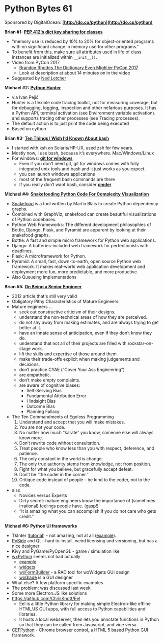 # Python Bytes 61
Sponsored by DigitalOcean: **[http://do.co/python](http://do.co/python)**

**Brian #1:** [**PEP 412's dict key sharing for classes**](https://www.python.org/dev/peps/pep-0412/)

- "memory use is reduced by 10% to 20% for object-oriented programs with no significant change in memory use for other programs."
- To benefit from this, make sure all attributes used in life of class instances are initialized within `__init__()`. 
- Video from PyCon 2017
	- [Brandon Rhodes The Dictionary Even Mightier PyCon 2017](https://www.youtube.com/watch?v=66P5FMkWoVU)
	- Look at description at about 14 minutes on in the video
- Suggested by [Ned Letcher](https://twitter.com/nletcher/status/950184503116365825)

**Michael #2:** [**Python Hunter**](https://python-hunter.readthedocs.io/en/latest/cookbook.html#walkthrough)

- via Ivan Pejić
- Hunter is a flexible code tracing toolkit, not for measuring coverage, but for debugging, logging, inspection and other nefarious purposes. It has a Python API, terminal activation (see Environment variable activation). and supports tracing other processes (see Tracing processes).
- The default action is to just print the code being executed
- Based on cython

**Brian #3:** [**Ten Things I Wish I’d Known About bash**](https://zwischenzugs.com/2018/01/06/ten-things-i-wish-id-known-about-bash/)

- I started with ksh on Solaris/HP-UX, used zsh for few years.
- Mostly now, I use bash, because it’s everywhere. Mac/Windows/Linux
- For windows: [**git for windows**](http://gitforwindows.org/)
	- Even if you don't need git, git for windows comes with fully integrated unix tools and bash and it just works as you expect.
	- you can launch windows applications
	- most of the frequent bash commands are there
	- If you really don’t want bash, consider [**cmder**](http://cmder.net/)

**Michael #4:** [**Snakefooding Python Code For Complexity Visualization**](http://www.grokcode.com/864/snakefooding-python-code-for-complexity-visualization/)

- [Snakefood](http://furius.ca/snakefood/) is a tool written by Martin Blais to create Python dependency graphs. 
- Combined with GraphViz, snakefood can create beautiful visualizations of Python codebases.
- Python Web Frameworks: The different development philosophies of Bottle, Django, Flask, and Pyramid are apparent by looking at their snakefood graphs.
- Bottle: A fast and simple micro framework for Python web applications.
- Django: A batteries-included web framework for perfectionists with deadlines.
- Flask: A microframework for Python.
- Pyramid: A small, fast, down-to-earth, open source Python web framework. It makes real-world web application development and deployment more fun, more predictable, and more productive.
- Also Queueing Implementations

**Brian #5:** [**On Being a Senior Engineer**](https://www.kitchensoap.com/2012/10/25/on-being-a-senior-engineer/)

- 2012 article that's still very valid
- Obligatory Pithy Characteristics of Mature Engineers
- Mature engineers ...
	- seek out constructive criticism of their designs.
	- understand the non-technical areas of how they are perceived.
	- do not shy away from making estimates, and are always trying to get better at it.
	- have an innate sense of anticipation, even if they don’t know they do.
	- understand that not all of their projects are filled with rockstar-on-stage work.
	- lift the skills and expertise of those around them.
	- make their trade-offs explicit when making judgements and decisions.
	- don’t practice CYAE (“Cover Your Ass Engineering”)
	- are empathetic.
	- don’t make empty complaints.
	- are aware of cognitive biases:
		- Self-Serving Bias
		- Fundamental Attribution Error
		- Hindsight Bias
		- Outcome Bias
		- Planning Fallacy
- The Ten Commandments of Egoless Programming
	1. Understand and accept that you will make mistakes.
	2. You are not your code.
	3. No matter how much “karate” you know, someone else will always know more. 
	4. Don’t rewrite code without consultation. 
	5. Treat people who know less than you with respect, deference, and patience. 
	6. The only constant in the world is change. 
	7. The only true authority stems from knowledge, not from position. 
	8. Fight for what you believe, but gracefully accept defeat. 
	9. Don’t be “the coder in the corner.” 
	10. Critique code instead of people – be kind to the coder, not to the code.
- also:
	- Novices versus Experts 
	- Dirty secret: mature engineers know the importance of (sometimes irrational) feelings people have. (gasp!)
	- “It is amazing what you can accomplish if you do not care who gets credit.”

**Michael #6: Python UI frameworks**

- TkInter ([tutorial](https://www.tutorialspoint.com/python/python_gui_programming.htm)) - not amazing, not at all ([example](https://i.stack.imgur.com/Qdbsi.png)).
- [PySide](https://github.com/pyside) and Qt - hard to install, weird licensing and versioning, but has a nice designer
- Kivy and PyGame/PyOpenGL - game / simulation like
- [wxPython](https://www.wxpython.org/) seems not bad actually
	- [example](https://www.blog.pythonlibrary.org/wp-content/uploads/2011/07/events_in_style.png)
	- [widgets](https://wxwidgets.org/)
	- [wxFormBuilder](https://github.com/wxFormBuilder/wxFormBuilder) - a RAD tool for wxWidgets GUI design
	- [wxGlade](http://wxglade.sourceforge.net/) is a GUI designer
- What else? A few platform specific examples
- The problem: was discussed last week
- Some more Electron.JS like solutions
- https://github.com/ChrisKnott/Eel
	- Eel is a little Python library for making simple Electron-like offline HTML/JS GUI apps, with full access to Python capabilities and libraries.
	- It hosts a local webserver, then lets you annotate functions in Python so that they can be called from Javascript, and vice versa.
- [CEFPython](https://github.com/cztomczak/cefpython) - Chrome browser control, a HTML 5 based Python GUI framework.
